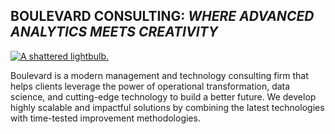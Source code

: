 ## **BOULEVARD CONSULTING**: *WHERE ADVANCED ANALYTICS MEETS CREATIVITY*
[![A shattered lightbulb.](https://static.wixstatic.com/media/bc7aaf_f9741e20a3b74d6eb738b57c33b8783a~mv2.png)](https://www.boulevardcg.com)

Boulevard is a modern management and technology consulting firm that helps clients leverage the power of operational transformation, data science, and cutting-edge technology to build a better future. We develop highly scalable and impactful solutions by combining the latest technologies with time-tested improvement methodologies.